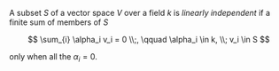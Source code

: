A subset $S$ of a vector space $V$ over a field $k$ is *linearly independent* if a finite sum of members of $S$

$$
\sum_{i} \alpha_i v_i = 0 \\;, \qquad \alpha_i \in k, \\; v_i \in S
$$

only when all the $\alpha_i = 0$.
